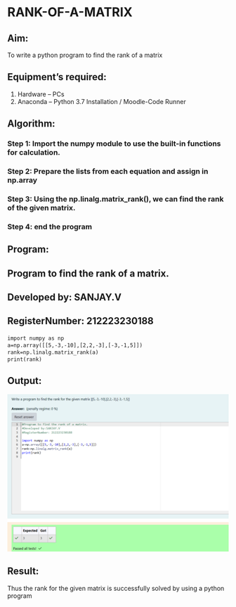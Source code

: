 # RANK-OF-A-MATRIX
## Aim:
To write a python program to find the rank of a matrix
## Equipment’s required:
1. 	Hardware – PCs
2. 	Anaconda – Python 3.7 Installation / Moodle-Code Runner
## Algorithm:
### Step 1: Import the numpy module to use the built-in functions for calculation.

### Step 2: Prepare the lists from each equation and assign in np.array

### Step 3: Using the np.linalg.matrix_rank(), we can find the rank of the given matrix.

### Step 4: end the program
## Program:
## Program to find the rank of a matrix.
## Developed by: SANJAY.V
## RegisterNumber: 212223230188
```
import numpy as np
a=np.array([[5,-3,-10],[2,2,-3],[-3,-1,5]])
rank=np.linalg.matrix_rank(a)
print(rank)
```
## Output:
![alt text](image.png)
## Result:
Thus the rank for the given matrix is successfully solved by  using a python program

